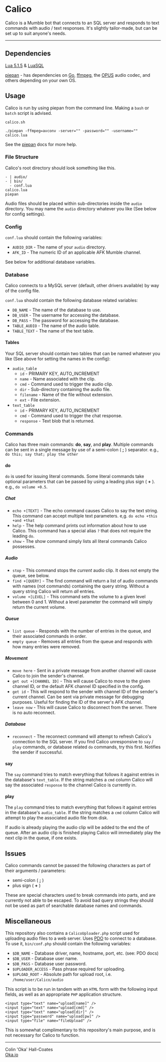 # Calico

Calico is a Mumble bot that connects to an SQL server and responds to text commands with audio / text responses. It's slightly tailor-made, but can be set up to suit anyone's needs.

---

## Dependencies

[Lua 5.1.5](http://www.lua.org/) & [LuaSQL](http://keplerproject.github.io/luasql/doc/us/)

[piepan](https://github.com/layeh/piepan/) - has dependencies on [Go](https://golang.org/), [ffmpeg](https://www.ffmpeg.org/), the [OPUS](https://www.opus-codec.org/) audio codec, and others depending on your own OS.


## Usage

Calico is run by using piepan from the command line. Making a `bash` or `batch` script is advised.

`calico.sh`
```
./piepan -ffmpeg=avconv -server="" -password="" -username="" calico.lua
```
 See the [piepan](https://github.com/layeh/piepan/blob/master/README.md) docs for more help.

### File Structure

Calico's root directory should look something like this.
```
- | audio/
- | bin/
  - conf.lua
calico.lua
piepan
```

Audio files should be placed within sub-directories inside the `audio` directory. You may name the `audio` directory whatever you like (See below for config settings).


### Config

`conf.lua` should contain the following variables:

* `AUDIO_DIR` - The name of your `audio` directory.
* `AFK_ID` - The numeric ID of an applicable AFK Mumble channel.

See below for additional database variables.

### Database

Calico connects to a MySQL server (default, other drivers available) by way of the config file.

`conf.lua` should contain the following database related variables:

* `DB_NAME` - The name of the database to use.
* `DB_USER` - The username for accessing the database.
* `DB_PASS` - The password for accessing the database.
* `TABLE_AUDIO` - The name of the audio table.
* `TABLE_TEXT` - The name of the text table.

#### Tables

Your SQL server should contain two tables that can be named whatever you like (See above for setting the names in the config):

* `audio_table`
  * `id` - PRIMARY KEY, AUTO_INCREMENT
  * `name` - Name associated with the clip.
  * `cmd` - Command used to trigger the audio clip.
  * `dir` - Sub-directory containing the audio file.
  * `filename` - Name of the file without extension.
  * `ext` - File extension.
* `text_table`
  * `id` - PRIMARY KEY, AUTO_INCREMENT
  * `cmd` - Command used to trigger the chat response.
  * `response` - Text blob that is returned.

### Commands
Calico has three main commands: **do**, **say**, and **play**. Multiple commands can be sent in a single message by use of a semi-colon ( **;** ) separator. e.g., `do this; say that; play the other`

#### do
`do` is used for issuing literal commands. Some literal commands take optional parameters that can be passed by using a leading plus sign ( **+** ). e.g., `do volume +0.5`.

##### Chat
* `echo +[TEXT]` - The echo command causes Calico to say the text string. This command can accept multiple text parameters. e,g. `do echo +this +and +that`
* `help` - The help command prints out information about how to use Calico. This command has a special alias `?` that does not require the leading `do`.
* `show` - The show command simply lists all literal commands Calico possesses.

##### Audio
* `stop` - This command stops the _current_ audio clip. It does not empty the queue, see below.
* `find +[QUERY]`  - The find command will return a list of audio commands with names (not commands) containing the query string. Without a query string Calico will return _all_ entries.
*  `volume +[LEVEL]` - This command sets the volume to a given level between 0 and 1. Without a level parameter the command will simply return the current volume.

##### Queue
* `list queue` - Responds with the number of entries in the queue, and their associated commands in order.
* `empty queue` - Removes all entries from the queue and responds with how many entries were removed.

##### Movement
* `move here` - Sent in a private message from another channel will cause Calico to join the sender's channel.
* `get out +[CHANNEL ID]` - This will cause Calico to move to the given channel ID, or the default AFK channel ID specified in the config.
* `get id` - This will respond to the sender with channel ID of the sender's current channel. Can be sent via private message for debugging purposes. Useful for finding the ID of the server's AFK channel.
* `leave now` - This will cause Calico to disconnect from the server. There is no auto reconnect.

##### Database
* `reconnect` - The reconnect command will attempt to refresh Calico's connection to the SQL server. If you find Calico unresponsive to `say` / `play` commands, or database related `do` commands, try this first. Notifies the sender if successful.


#### say
The `say` command tries  to match everything that follows it against entries in the database's `text_table`. If the string matches a `cmd` column Calico will say the associated `response` to the channel Calico is currently in.

#### play
The `play` command tries to match everything that follows it against entries in the database's `audio_table`. If the string matches a `cmd` column Calico will attempt to play the associated audio file from disk.

If audio is already playing the audio clip will be added to the end the of queue. After an audio clip is finished playing Calico will immediately play the next clip in the queue, if one exists.

## Issues

Calico commands cannot be passed the following characters as part of their arguments / parameters:

* semi-colon ( **;** )
* plus sign ( **+** )

These are special characters used to break commands into parts, and are currently not able to be escaped. To avoid bad query strings they should not be used as part of searchable database names and commands.

## Miscellaneous

This repository also contains a `CalicoUploader.php` script used for uploading audio files to a web server. Uses [PDO](http://php.net/manual/en/book.pdo.php) to connect to a database. To use it, `bin/conf.php` should contain the following variables:

* `$DB_NAME` - Database driver, name, hostname, port, etc. (see: PDO docs)
* `$DB_USER` - Database user name.
* `$DB_PASS` - Database user password.
* `$UPLOADER_ACCESS` - Pass phrase required for uploading.
* `$UPLOAD_ROOT` - Absolute path for upload root, i.e. `/home/user/Calico/audio`

This script is to be run in tandem with an `HTML` form with the following input fields, as well as an appropriate `PHP` application structure.

```
<input type="text" name="upload[name]" />
<input type="text" name="upload[cmd]" />
<input type="text" name="upload[dir]" />
<input type="password" name="upload[pw]" />
<input type="file" name="fileUpload" />
```

This is somewhat complimentary to this repository's main purpose, and is not necessary for Calico to function.

---

Colin 'Oka' Hall-Coates  
[Oka.io](http://oka.io/)